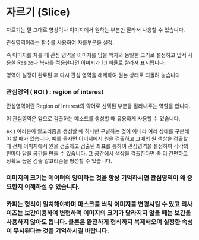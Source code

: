 # 자르기 (Slice)

자르기는 말 그대로 영상이나 이미지에서 원하는 부분만 잘라서 사용할 수 있습니다.

관심영역이라는 함수를 사용하여 자를부분을 설정.

즉 이미지를 자를 때 관심 영역을 이미지를 담을 액자와 동일한 크기로 설정하고 앞서 사용한 Resize나 복사를 적용한다면 이미지가 1:1 비율로 잘라져 표시됩니다.

영역이 설정이 완료된 후 다시 관심 영역을 해제하여 원본 상태로 되돌려 놓습니다.


### 관심영역 ( ROI ) : region of interest
관심영역이란 Region of Interest의 약어로 선택된 부분을 잘라내주는 역할을 합니다.

이 관심영역은 앞으로 검출하는 메소드를 생성할 때 유용하게 사용할 수 있습니다.

ex ) 여러분이 알고리즘을 생성할 때 하나만 구별하는 것이 아니라 여러 상태를 구분해야 할 때가 있습니다. 예를 들자면 이미지에서 원을 검출하고 그때의 원 색상을 검출할 때 전체 이미지에서 원을 검출하고 검출된 좌표를 통하여 관심영역을 설정하여 각각의 원마다 담을 공간을 만들 수 있습니다. 그 공간에서 색상을 검출한다면 좀 더 간편하고 정확도 높은 검출 알고리즘을 형성할 수 있습니다.





### 이미지의 크기는 데이터의 양이라는 것을 항상 기억하시면 관심영역이 왜 중요한지 이해하실 수 있습니다.

### 카피는 형식이 일치해야하며 마스크를 씌워 이미지를 변경시킬 수 있고 리사이즈는 보간이용하여 변형하며 이미지의 크기가 달라지지 않을 때는 보간을 사용하지 않아도 됩니다. 클론은 완전하게 형식까지 복제해오며 설정한 속성이 무시된다는 것을 기억하시길 바랍니다. 
